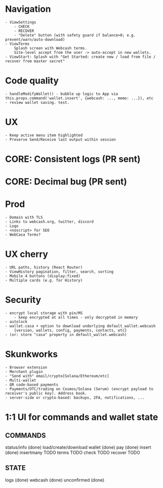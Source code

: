 # Navigation
	- ViewSettings
		- CHECK
		- RECOVER
		- "Delete" button (with safety guard if balance>0; e.g. prevent/warn/auto-download)
	- ViewTerms
		Splash screen with Webcash terms.
		Site-level accept from the user -> auto-accept in new wallets.
	- ViewStart: Splash with "Get Started: create new / load from file / recover from master secret"

# Code quality
	- handleModifyWallet() - bubble up logic to App via this.props.command('wallet.insert', {webcash: ..., memo: ...}), etc
	- review wallet saving. test.

# UX
	- Keep active menu item highlighted
	- Preserve Send/Receive last output within session

# CORE: Consistent logs (PR sent)
# CORE: Decimal bug (PR sent)

# Prod
	- Domain with TLS
	- Links to webcash.org, twitter, discord
    - Logo
	- <noscript> for SEO
	- WebCasa Terms?

# UX cherry
	- URL paths, history (React Router)
	- ViewHistory pagination, filter, search, sorting
	- Mobile 4 buttons (display:fixed)
	- Multiple cards (e.g. for History)

# Security
	- encrypt local storage with pin/MS
		- keep encrypted at all times - only decrypted in memory
	- autolock
	- wallet.casa + option to download underlying default_wallet.webcash
		{version, wallets, config, payments, contacts, etc}
	- (or: store "casa" property in default_wallet.webcash)

# Skunkworks
	- Browser extension
	- Merchant plugin
	- "Send with" email/crypto[Solana/Ethereum/etc]
	- Multi-wallet
	- QR code-based payments
	- Payments/OTC/trading on Cosmos/Solana (Serum) (encrypt payload to receiver's public key). Address book.
	- server-side or crypto-based: backups, 2FA, notifications, ...

# 1:1 UI for commands and wallet state

## COMMANDS
status/info (done)
load/create/download wallet (done)
pay (done)
insert (done)
insertmany TODO
terms TODO
check TODO
recover TODO

## STATE
logs (done)
webcash (done)
unconfirmed (done)
